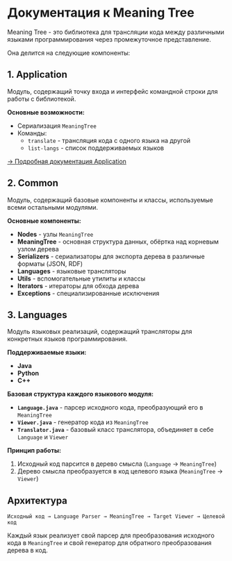 # Документация к Meaning Tree

Meaning Tree - это библиотека для трансляции кода между различными языками программирования через промежуточное представление.

Она делится на следующие компоненты:

## 1. **Application** 
Модуль, содержащий точку входа и интерфейс командной строки для работы с библиотекой.

**Основные возможности:**
- Сериализация `MeaningTree`
- Команды:
  - `translate` - трансляция кода с одного языка на другой
  - `list-langs` - список поддерживаемых языков

[→ Подробная документация Application](application/)


## 2. **Common**
Модуль, содержащий базовые компоненты и классы, используемые всеми остальными модулями.

**Основные компоненты:**
- **Nodes** - узлы `MeaningTree`
- **MeaningTree** - основная структура данных, обёртка над корневым узлом дерева
- **Serializers** - сериализаторы для экспорта дерева в различные форматы (JSON, RDF)
- **Languages** - языковые трансляторы
- **Utils** - вспомогательные утилиты и классы
- **Iterators** - итераторы для обхода дерева
- **Exceptions** - специализированные исключения


## 3. **Languages**
Модуль языковых реализаций, содержащий трансляторы для конкретных языков программирования.

**Поддерживаемые языки:**
- **Java**
- **Python**
- **C++**

**Базовая структура каждого языкового модуля:**
- **`Language.java`** - парсер исходного кода, преобразующий его в `MeaningTree`
- **`Viewer.java`** - генератор кода из `MeaningTree`
- **`Translator.java`** - базовый класс транслятора, объединяет в себе `Language` и `Viewer`

**Принцип работы:**
1. Исходный код парсится в дерево смысла (`Language` → `MeaningTree`)
2. Дерево смысла преобразуется в код целевого языка (`MeaningTree` → `Viewer`)

## Архитектура

```
Исходный код → Language Parser → MeaningTree → Target Viewer → Целевой код
```

Каждый язык реализует свой парсер для преобразования исходного кода в `MeaningTree` и свой генератор для обратного преобразования дерева в код.